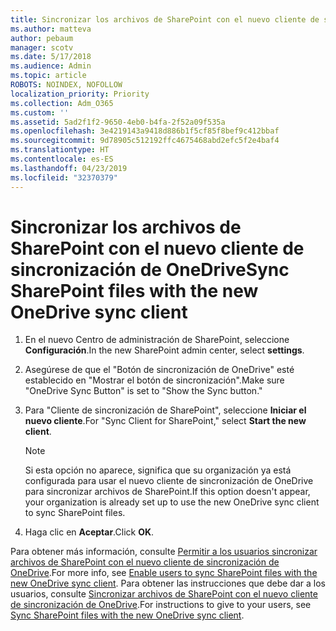 ```yaml
---
title: Sincronizar los archivos de SharePoint con el nuevo cliente de sincronización de OneDrive
ms.author: matteva
author: pebaum
manager: scotv
ms.date: 5/17/2018
ms.audience: Admin
ms.topic: article
ROBOTS: NOINDEX, NOFOLLOW
localization_priority: Priority
ms.collection: Adm_O365
ms.custom: ''
ms.assetid: 5ad2f1f2-9650-4eb0-b4fa-2f52a09f535a
ms.openlocfilehash: 3e4219143a9418d886b1f5cf85f8bef9c412bbaf
ms.sourcegitcommit: 9d78905c512192ffc4675468abd2efc5f2e4baf4
ms.translationtype: HT
ms.contentlocale: es-ES
ms.lasthandoff: 04/23/2019
ms.locfileid: "32370379"
---
```

# <a name="sync-sharepoint-files-with-the-new-onedrive-sync-client"></a><span data-ttu-id="707ad-102">Sincronizar los archivos de SharePoint con el nuevo cliente de sincronización de OneDrive</span><span class="sxs-lookup"><span data-stu-id="707ad-102">Sync SharePoint files with the new OneDrive sync client</span></span>

1. <span data-ttu-id="707ad-103">En el nuevo Centro de administración de SharePoint, seleccione **Configuración**.</span><span class="sxs-lookup"><span data-stu-id="707ad-103">In the new SharePoint admin center, select **settings**.</span></span>
    
2. <span data-ttu-id="707ad-104">Asegúrese de que el "Botón de sincronización de OneDrive" esté establecido en "Mostrar el botón de sincronización".</span><span class="sxs-lookup"><span data-stu-id="707ad-104">Make sure "OneDrive Sync Button" is set to "Show the Sync button."</span></span>
    
3. <span data-ttu-id="707ad-105">Para "Cliente de sincronización de SharePoint", seleccione **Iniciar el nuevo cliente**.</span><span class="sxs-lookup"><span data-stu-id="707ad-105">For "Sync Client for SharePoint," select **Start the new client**.</span></span>
    
    > [!NOTE]
    > <span data-ttu-id="707ad-106">Si esta opción no aparece, significa que su organización ya está configurada para usar el nuevo cliente de sincronización de OneDrive para sincronizar archivos de SharePoint.</span><span class="sxs-lookup"><span data-stu-id="707ad-106">If this option doesn't appear, your organization is already set up to use the new OneDrive sync client to sync SharePoint files.</span></span> 
  
4. <span data-ttu-id="707ad-107">Haga clic en **Aceptar**.</span><span class="sxs-lookup"><span data-stu-id="707ad-107">Click **OK**.</span></span>
    
<span data-ttu-id="707ad-108">Para obtener más información, consulte [Permitir a los usuarios sincronizar archivos de SharePoint con el nuevo cliente de sincronización de OneDrive](https://go.microsoft.com/fwlink/?linkid=866433).</span><span class="sxs-lookup"><span data-stu-id="707ad-108">For more info, see [Enable users to sync SharePoint files with the new OneDrive sync client](https://go.microsoft.com/fwlink/?linkid=866433).</span></span> <span data-ttu-id="707ad-109">Para obtener las instrucciones que debe dar a los usuarios, consulte [Sincronizar archivos de SharePoint con el nuevo cliente de sincronización de OneDrive](https://go.microsoft.com/fwlink/?linkid=866427).</span><span class="sxs-lookup"><span data-stu-id="707ad-109">For instructions to give to your users, see [Sync SharePoint files with the new OneDrive sync client](https://go.microsoft.com/fwlink/?linkid=866427).</span></span>
  

